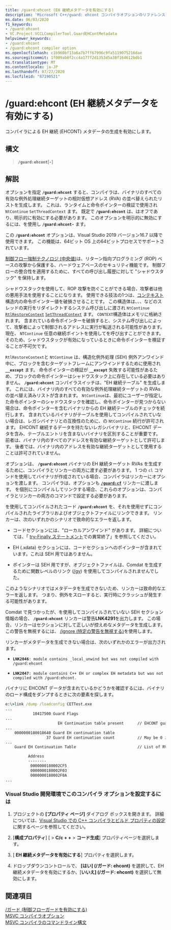 ```yaml
---
title: /guard:ehcont (EH 継続メタデータを有効にする)
description: 'Microsoft C++/guard: ehcont コンパイラオプションのリファレンスガイド。'
ms.date: 06/03/2020
f1_keywords:
- /guard:ehcont
- VC.Project.VCCLCompilerTool.GuardEHContMetadata
helpviewer_keywords:
- /guard:ehcont
- /guard:ehcont compiler option
ms.openlocfilehash: c1b960bf13a6a7b7ff67996c9fa5119075216dae
ms.sourcegitcommit: 1f009ab0f2cc4a177f2d1353d5a38f164612bdb1
ms.translationtype: MT
ms.contentlocale: ja-JP
ms.lasthandoff: 07/27/2020
ms.locfileid: "87190521"
---
```

# <a name="guardehcont-enable-eh-continuation-metadata"></a>/guard:ehcont (EH 継続メタデータを有効にする)

コンパイラによる EH 継続 (EHCONT) メタデータの生成を有効にします。

## <a name="syntax"></a>構文

> **`/guard:ehcont`**[**`-`**]

## <a name="remarks"></a>解説

オプションを指定 **`/guard:ehcont`** すると、コンパイラは、バイナリのすべての有効な例外処理継続ターゲットの相対仮想アドレス (RVA) の並べ替えられたリストを生成します。 これは、ランタイムと命令ポインターの検証で使用され `NtContinue` `SetThreadContext` ます。 既定で **`/guard:ehcont`** は、はオフであり、明示的に有効にする必要があります。 このオプションを明示的に無効にするには、を使用し **`/guard:ehcont-`** ます。

この **`/guard:ehcont`** オプションは、Visual Studio 2019 バージョン16.7 以降で使用できます。 この機能は、64ビット OS 上の64ビットプロセスでサポートされています。

[制御フロー強制テクノロジ (中央値)](https://software.intel.com/sites/default/files/managed/4d/2a/control-flow-enforcement-technology-preview.pdf)は、リターン指向プログラミング (ROP) ベースの攻撃から保護する、ハードウェアベースのセキュリティ機能です。 制御フローの整合性を適用するために、すべての呼び出し履歴に対して "シャドウスタック" を保持します。

シャドウスタックを使用して、ROP 攻撃を防ぐことができる場合、攻撃者は他の悪用手法を使用することになります。 使用できる技法の1つは、[コンテキスト](/windows/win32/api/winnt/ns-winnt-context)構造内の命令ポインター値を破損させることです。 この構造体は、、、などのスレッドの実行をリダイレクトするシステム呼び出しに渡され `NtContinue` [`RtlRestoreContext`](/windows/win32/api/winnt/nf-winnt-rtlrestorecontext) [`SetThreadContext`](/windows/win32/api/processthreadsapi/nf-processthreadsapi-setthreadcontext) ます。 `CONTEXT`構造体はメモリに格納されます。 含まれている命令ポインターを破損すると、システム呼び出しによって、攻撃者によって制御されるアドレスに実行が転送される可能性があります。 現在、 `NTContinue` 任意の継続ポイントを使用してを呼び出すことができます。 そのため、シャドウスタックが有効になっているときに命令ポインターを検証することが不可欠です。

`RtlRestoreContext`と `NtContinue` は、構造化例外処理 (SEH) 例外アンワインド中に、ブロックを含むターゲットフレームにアンワインドするために使用され **`__except`** ます。 命令ポインターの検証が **`__except`** 失敗する可能性があるため、ブロックの命令ポインターはシャドウスタック上に存在している必要はありません。 **`/guard:ehcont`** コンパイラスイッチは、"EH 継続テーブル" を生成します。 これには、バイナリ内のすべての有効な例外処理継続ターゲットの RVAs の並べ替え済みリストが含まれます。 `NtContinue`は、最初にユーザーが指定した命令ポインターのシャドウスタックを確認し、命令ポインターが見つからない場合は、命令ポインターを含むバイナリからの EH 継続テーブルのチェックを続行します。 含まれているバイナリがテーブルを使用してコンパイルされていない場合は、レガシバイナリとの互換性のために、の `NtContinue` 続行が許可されます。 EHCONT 継続するデータを持たないレガシバイナリと、EHCONT データを含み、テーブルエントリを含まないバイナリを区別することが重要です。 前者は、バイナリ内のすべてのアドレスを有効な継続ターゲットとして許可します。 後者では、バイナリ内のアドレスを有効な継続ターゲットとして使用することは許可されていません。

オプションは、 **`/guard:ehcont`** バイナリの EH 継続ターゲット RVAs を生成するために、コンパイラとリンカーの両方に渡す必要があります。 1 つの `cl` コマンドを使用してバイナリが作成されている場合、コンパイラはリンカーにオプションを渡します。 コンパイラは、オプションも [**`/guard:cf`**](guard-enable-control-flow-guard.md) リンカーに渡します。 を個別にコンパイルしてリンクする場合、これらのオプションは、コンパイラとリンカーの両方のコマンドで設定する必要があります。

を使用してコンパイルされたコード **`/guard:ehcont`** を、それを使用せずにコンパイルされたライブラリおよびオブジェクトファイルにリンクできます。 リンカーは、次のいずれかのシナリオで致命的なエラーを返します。

- コードセクションには、"ローカルアンワインド" があります。 詳細については、「 [try-Finally ステートメント](../../cpp/try-finally-statement.md#abnormal-termination)での異常終了」を参照してください。

- EH (.xdata) セクションには、コードセクションへのポインターが含まれています。これは SEH 用ではありません。

- ポインターは SEH 用ですが、オブジェクトファイルは、Comdat を生成するために関数レベルのリンク ([/gy](gy-enable-function-level-linking.md)) を使用してコンパイルされませんでした。

このようなシナリオではメタデータを生成できないため、リンカーは致命的なエラーを返します。 つまり、例外をスローすると、実行時にクラッシュが発生する可能性があります。

Comdat で見つかったが、を使用してコンパイルされていない SEH セクション情報の場合、 **`/guard:ehcont`** リンカーは警告**LNK4291**を出力します。 この場合、リンカーはセクションに対して正しいが控えめなメタデータを生成します。 この警告を無視するには、 [/ignore (特定の警告を無視する)](ignore-ignore-specific-warnings.md)を使用します。

リンカーがメタデータを生成できない場合は、次のいずれかのエラーが出力されます。

- **`LNK2046`**`: module contains _local_unwind but was not compiled with /guard:ehcont`

- **`LNK2047`**`: module contains C++ EH or complex EH metadata but was not compiled with /guard:ehcont.`

バイナリに EHCONT データが含まれているかどうかを確認するには、バイナリのロード構成をダンプするときに次の要素を探します。

```cmd
e:\>link /dump /loadconfig CETTest.exe
...
            10417500 Guard Flags
...
                       EH Continuation table present      // EHCONT guard flag present
...
    0000000180018640 Guard EH continuation table
                  37 Guard EH continuation count          // May be 0 if no exception handling is used in the binary. Still counts has having EHCONT data.
...
    Guard EH Continuation Table                           // List of RVAs

          Address
          --------
           0000000180002CF5
           0000000180002F03
           0000000180002F0A
...
```

### <a name="to-set-this-compiler-option-in-the-visual-studio-development-environment"></a>Visual Studio 開発環境でこのコンパイラ オプションを設定するには

1. プロジェクトの **[プロパティ ページ]** ダイアログ ボックスを開きます。 詳細については、[Visual Studio での C++ コンパイラとビルド プロパティの設定](../working-with-project-properties.md)に関するページを参照してください。

1. [**構成プロパティ**] [  >  **C/c + +**  >  **コード生成**] プロパティページを選択します。

1. [ **EH 継続メタデータを有効にする**] プロパティを選択します。

1. ドロップダウンコントロールで、 **[はい] (/ガード: ehcont)** を選択して、EH 継続メタデータを有効にするか、[**いいえ] (/ガード: ehcont)** を選択して無効にします。

## <a name="see-also"></a>関連項目

[/ガード (制御フローガードを有効にする)](guard-enable-control-flow-guard.md)\
[MSVC コンパイラオプション](compiler-options.md)\
[MSVC コンパイラのコマンドライン構文](compiler-command-line-syntax.md)
